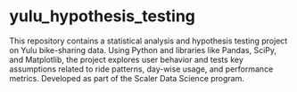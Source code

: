 # yulu_hypothesis_testing
This repository contains a statistical analysis and hypothesis testing project on Yulu bike-sharing data. Using Python and libraries like Pandas, SciPy, and Matplotlib, the project explores user behavior and tests key assumptions related to ride patterns, day-wise usage, and performance metrics. Developed as part of the Scaler Data Science program.
